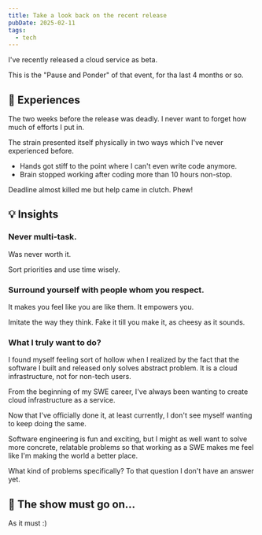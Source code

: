 ```yaml
---
title: Take a look back on the recent release
pubDate: 2025-02-11
tags:
  - tech
---
```


<!-- it's about simplemq btw -->

I've recently released a cloud service as beta.

This is the "Pause and Ponder" of that event, for tha last 4 months or so.

## 🏃 Experiences

The two weeks before the release was deadly. I never want to forget how much of efforts I put in.

The strain presented itself physically in two ways which I've never experienced before.

- Hands got stiff to the point where I can't even write code anymore.
- Brain stopped working after coding more than 10 hours non-stop.

Deadline almost killed me but help came in clutch. Phew!

## 💡 Insights

### Never multi-task.

Was never worth it.

Sort priorities and use time wisely.

### Surround yourself with people whom you respect.

It makes you feel like you are like them. It empowers you.

Imitate the way they think. Fake it till you make it, as cheesy as it sounds.

### What I truly want to do?

I found myself feeling sort of hollow when I realized by the fact that the software I built and released only solves abstract problem. It is a cloud infrastructure, not for non-tech users.

From the beginning of my SWE career, I've always been wanting to create cloud infrastructure as a service.

Now that I've officially done it, at least currently, I don't see myself wanting to keep doing the same.

Software engineering is fun and exciting, but I might as well want to solve more concrete, relatable problems so that working as a SWE makes me feel like I'm making the world a better place.

What kind of problems specifically? To that question I don't have an answer yet.

## 🎥 The show must go on...

As it must :)
